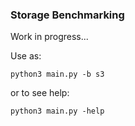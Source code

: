 ### Storage Benchmarking

Work in progress...

Use as:

`python3 main.py -b s3`

or to see help:

`python3 main.py -help`